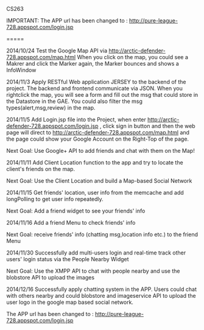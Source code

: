 CS263

IMPORTANT:
The APP url has been changed to : http://pure-league-728.appspot.com/login.jsp

=====

2014/10/24
Test the Google Map API via http://arctic-defender-728.appspot.com/map.html
When you click on the map, you could see a Makrer and click the Marker again, the Marker bounces and shows a InfoWindow

2014/11/3
Apply RESTful Web application JERSEY to the backend of the project.
The backend and frontend communicate via JSON. When you rightclick the map, you will see a form and fill out the msg that could store in the Datastore in the GAE.
You could also filter the msg types(alert,msg,review) in the map.

2014/11/5
Add Login.jsp file into the Project, when enter http://arctic-defender-728.appspot.com/login.jsp , click sign in button and then the web page will direct to http://arctic-defender-728.appspot.com/map.html and the page could show your Google Account on the Right-Top of the page.

Next Goal:
Use Google+ API to add friends and chat with them on the Map!

2014/11/11
Add Client Location function to the app and try to locate the client's friends on the map. 

Next Goal:
Use the Client Location and build a Map-based Social Network

2014/11/15
Get friends' location, user info from the memcache and add longPolling to get user info repeatedly.

Next Goal:
Add a friend widget to see your friends' info

2014/11/16
Add a friend Menu to check friends' info

Next Goal: receive friends' info (chatting msg,location info etc.) to the friend Menu

2014/11/30
Successfully add multi-users login and real-time track other users' login status via the People Nearby Widget

Next Goal: Use the XMPP API to chat with people nearby and use the blobstore API to upload the images

2014/12/16
Successfully apply chatting system in the APP. Users could chat with others nearby and could blobstore and imageservice API to upload the user logo in the google map based social network.

The APP url has been changed to : http://pure-league-728.appspot.com/login.jsp
